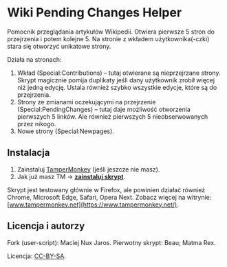 # Wiki Pending Changes Helper

Pomocnik przeglądania artykułów Wikipedii. Otwiera pierwsze 5 stron do przejrzenia i potem kolejne 5. Na stronie z wkładem użytkownika(-czki) stara się otworzyć unikatowe strony.

Działa na stronach:
1. Wkład (Special:Contributions) – tutaj otwierane są nieprzejrzane strony. Skrypt magicznie pomija duplikaty jeśli dany użytkownik zrobił więcej niż jedną edycję. Ustala również szybko wszystkie edycje, które są do przejrzenia.
2. Strony ze zmianami oczekującymi na przejrzenie (Special:PendingChanges) – tutaj daje możliwość otworzenia pierwszych 5 linków. Ale również pierwszych 5 nieobserwowanych przez nikogo.
2. Nowe strony (Special:Newpages).

Instalacja
----------

1. Zainstaluj [TamperMonkey](https://addons.mozilla.org/pl/firefox/addon/tampermonkey/) (jeśli jeszcze nie masz).
2. Jak już masz TM &rarr; **[zainstaluj skrypt](https://github.com/Eccenux/wiki-pendingChangesHelper/raw/master/pendingChangesHelper.user.js)**.

Skrypt jest testowany głównie w Firefox, ale powinien działać również Chrome, Microsoft Edge, Safari, Opera Next. Zobacz więcej na witrynie: [www.tampermonkey.net](https://www.tampermonkey.net/). 

Licencja i autorzy
----------------------------

Fork (user-script): Maciej Nux Jaros.
Pierwotny skrypt: Beau; Matma Rex.

Licencja: [CC-BY-SA](https://creativecommons.org/licenses/by-sa/3.0/).
